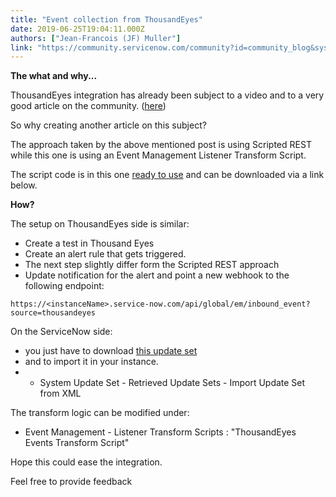 ```yaml
---
title: "Event collection from ThousandEyes"
date: 2019-06-25T19:04:11.000Z
authors: ["Jean-Francois (JF) Muller"]
link: "https://community.servicenow.com/community?id=community_blog&sys_id=79f408c9db5e7b40e0e80b55ca961923"
---
```

<p><strong>The what and why...</strong></p>
<p>ThousandEyes integration has already been subject to a video and to a very good article on the community. (<a href="https://community.servicenow.com/community?id&#61;community_blog&amp;sys_id&#61;043eaa6ddbd0dbc01dcaf3231f96198e&amp;view_source&#61;searchResult" rel="nofollow">here</a>)</p>
<p>So why creating another article on this subject?</p>
<p>The approach taken by the above mentioned post is using Scripted REST while this one is using an Event Management Listener Transform Script.</p>
<p>The script code is in this one <span style="text-decoration: underline;">ready to use</span> and can be downloaded via a link below.</p>
<p><strong>How?</strong></p>
<p>The setup on ThousandEyes side is similar:</p>
<ul><li><span class="ng-scope">Create a test in Thousand Eyes</span></li><li>Create an alert rule that gets triggered.</li><li>The next step slightly differ form the Scripted REST approach</li><li>Update notification for the alert and point a new webhook to the following endpoint:</li></ul>
<pre class="language-markup"><code>https://&lt;instanceName&gt;.service-now.com/api/global/em/inbound_event?source&#61;thousandeyes</code></pre>
<p>On the ServiceNow side:</p>
<ul><li>you just have to download <a href="https://github.com/JefMuller/TransformEvents_ThousandEyes" rel="nofollow">this update set </a></li><li>and to import it in your instance.</li><li><ul><li>System Update Set - Retrieved Update Sets - Import Update Set from XML </li></ul>
</li></ul>
<p>The transform logic can be modified under:</p>
<ul><li>Event Management - Listener Transform Scripts : &#34;ThousandEyes Events Transform Script&#34;</li></ul>
<p>Hope this could ease the integration.</p>
<p>Feel free to provide feedback</p>
<p> </p>
<p> </p>